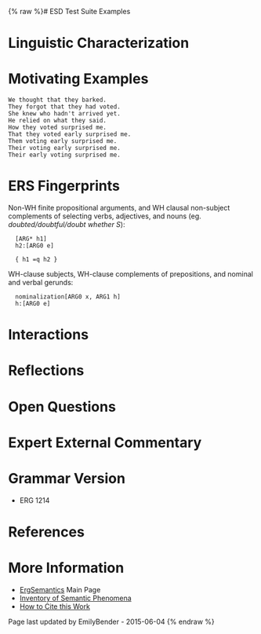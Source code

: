 {% raw %}# ESD Test Suite Examples

# Linguistic Characterization

# Motivating Examples

    We thought that they barked.
    They forgot that they had voted.
    She knew who hadn't arrived yet.
    He relied on what they said.
    How they voted surprised me.
    That they voted early surprised me.
    Them voting early surprised me.
    Their voting early surprised me.
    Their early voting surprised me.

# ERS Fingerprints

Non-WH finite propositional arguments, and WH clausal non-subject
complements of selecting verbs, adjectives, and nouns (eg.
*doubted/doubtful/doubt whether S*):

      [ARG* h1]
      h2:[ARG0 e]
    
      { h1 =q h2 }

WH-clause subjects, WH-clause complements of prepositions, and nominal
and verbal gerunds:

      nominalization[ARG0 x, ARG1 h]
      h:[ARG0 e]

# Interactions

# Reflections

# Open Questions

# Expert External Commentary

# Grammar Version

- ERG 1214

# References

# More Information

- [ErgSemantics](../ErgSemantics) Main Page
- [Inventory of Semantic Phenomena](../ErgSemantics_Inventory)
- [How to Cite this Work](../ErgSemantics_HowToCite)

Page last updated by EmilyBender - 2015-06-04
{% endraw %}